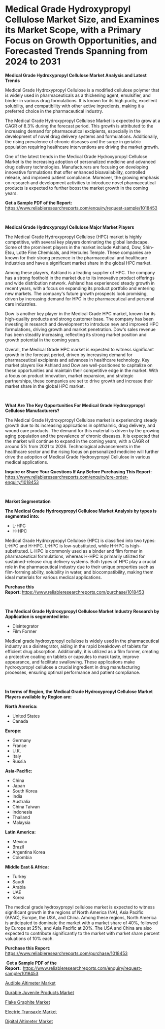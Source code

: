 <p><h1>Medical Grade Hydroxypropyl Cellulose Market Size, and Examines its Market Scope, with a Primary Focus on Growth Opportunities, and Forecasted Trends Spanning from 2024 to 2031</h1></p><p><strong>Medical Grade Hydroxypropyl Cellulose Market Analysis and Latest Trends</strong></p>
<p><p>Medical Grade Hydroxypropyl Cellulose is a modified cellulose polymer that is widely used in pharmaceuticals as a thickening agent, emulsifier, and binder in various drug formulations. It is known for its high purity, excellent solubility, and compatibility with other active ingredients, making it a preferred choice in the pharmaceutical industry.</p><p>The Medical Grade Hydroxypropyl Cellulose Market is expected to grow at a CAGR of 8.3% during the forecast period. This growth is attributed to the increasing demand for pharmaceutical excipients, especially in the development of novel drug delivery systems and formulations. Additionally, the rising prevalence of chronic diseases and the surge in geriatric population requiring healthcare interventions are driving the market growth.</p><p>One of the latest trends in the Medical Grade Hydroxypropyl Cellulose Market is the increasing adoption of personalized medicine and advanced drug delivery technologies. Manufacturers are focusing on developing innovative formulations that offer enhanced bioavailability, controlled release, and improved patient compliance. Moreover, the growing emphasis on research and development activities to introduce novel pharmaceutical products is expected to further boost the market growth in the coming years.</p></p>
<p><strong>Get a Sample PDF of the Report:&nbsp;</strong> <a href="https://www.reliableresearchreports.com/enquiry/request-sample/1018453">https://www.reliableresearchreports.com/enquiry/request-sample/1018453</a></p>
<p>&nbsp;</p>
<p><strong>Medical Grade Hydroxypropyl Cellulose Major Market Players</strong></p>
<p><p>The Medical Grade Hydroxypropyl Cellulose (HPC) market is highly competitive, with several key players dominating the global landscape. Some of the prominent players in the market include Ashland, Dow, Shin-Etsu, Lotte Fine Chemicals, and Hercules Temple. These companies are known for their strong presence in the pharmaceutical and healthcare industries and have a significant market share in the global HPC market.</p><p>Among these players, Ashland is a leading supplier of HPC. The company has a strong foothold in the market due to its innovative product offerings and wide distribution network. Ashland has experienced steady growth in recent years, with a focus on expanding its product portfolio and entering new markets. The company's future growth prospects look promising, driven by increasing demand for HPC in the pharmaceutical and personal care industries.</p><p>Dow is another key player in the Medical Grade HPC market, known for its high-quality products and strong customer base. The company has been investing in research and development to introduce new and improved HPC formulations, driving growth and market penetration. Dow's sales revenue has been steadily increasing, reflecting its strong market position and growth potential in the coming years.</p><p>Overall, the Medical Grade HPC market is expected to witness significant growth in the forecast period, driven by increasing demand for pharmaceutical excipients and advances in healthcare technology. Key market players like Ashland and Dow are well-positioned to capitalize on these opportunities and maintain their competitive edge in the market. With a focus on product innovation, market expansion, and strategic partnerships, these companies are set to drive growth and increase their market share in the global HPC market.</p></p>
<p>&nbsp;</p>
<p><strong>What Are The Key Opportunities For Medical Grade Hydroxypropyl Cellulose Manufacturers?</strong></p>
<p><p>The Medical Grade Hydroxypropyl Cellulose market is experiencing steady growth due to its increasing applications in ophthalmic, drug delivery, and wound care products. The demand for this material is driven by the growing aging population and the prevalence of chronic diseases. It is expected that the market will continue to expand in the coming years, with a CAGR of around 5% from 2021 to 2026. Technological advancements in the healthcare sector and the rising focus on personalized medicine will further drive the adoption of Medical Grade Hydroxypropyl Cellulose in various medical applications.</p></p>
<p><strong>Inquire or Share Your Questions If Any Before Purchasing This Report:</strong> <a href="https://www.reliableresearchreports.com/enquiry/pre-order-enquiry/1018453">https://www.reliableresearchreports.com/enquiry/pre-order-enquiry/1018453</a></p>
<p>&nbsp;</p>
<p><strong>Market Segmentation</strong></p>
<p><strong>The Medical Grade Hydroxypropyl Cellulose Market Analysis by types is segmented into:</strong></p>
<p><ul><li>L-HPC</li><li>H-HPC</li></ul></p>
<p><p>Medical Grade Hydroxypropyl Cellulose (HPC) is classified into two types: L-HPC and H-HPC. L-HPC is low-substituted, while H-HPC is high-substituted. L-HPC is commonly used as a binder and film former in pharmaceutical formulations, whereas H-HPC is primarily utilized for sustained-release drug delivery systems. Both types of HPC play a crucial role in the pharmaceutical industry due to their unique properties such as film-forming ability, solubility in water, and biocompatibility, making them ideal materials for various medical applications.</p></p>
<p><strong>Purchase this Report:&nbsp;</strong><a href="https://www.reliableresearchreports.com/purchase/1018453">https://www.reliableresearchreports.com/purchase/1018453</a></p>
<p>&nbsp;</p>
<p><strong>The Medical Grade Hydroxypropyl Cellulose Market Industry Research by Application is segmented into:</strong></p>
<p><ul><li>Disintegrator</li><li>Film Former</li></ul></p>
<p><p>Medical grade hydroxypropyl cellulose is widely used in the pharmaceutical industry as a disintegrator, aiding in the rapid breakdown of tablets for efficient drug absorption. Additionally, it is utilized as a film former, creating a protective coating on tablets or capsules to mask taste, improve appearance, and facilitate swallowing. These applications make hydroxypropyl cellulose a crucial ingredient in drug manufacturing processes, ensuring optimal performance and patient compliance.</p></p>
<p>&nbsp;</p>
<p><strong>In terms of Region, the Medical Grade Hydroxypropyl Cellulose Market Players available by Region are:</strong></p>
<p>
    <p> <strong> North America: </strong>
        <ul>
            <li>United States</li>
            <li>Canada</li>
        </ul>
        </p> 
    <p> <strong> Europe: </strong>
        <ul>
            <li>Germany</li>
            <li>France</li>
            <li>U.K.</li>
            <li>Italy</li>
            <li>Russia</li>
        </ul>
        </p> 
    <p> <strong> Asia-Pacific: </strong>
        <ul>
            <li>China</li>
            <li>Japan</li>
            <li>South Korea</li>
            <li>India</li>
            <li>Australia</li>
            <li>China Taiwan</li>
            <li>Indonesia</li>
            <li>Thailand</li>
            <li>Malaysia</li>
        </ul>
        </p> 
    <p> <strong> Latin America: </strong>
        <ul>
            <li>Mexico</li>
            <li>Brazil</li>
            <li>Argentina Korea</li>
            <li>Colombia</li>
        </ul>
        </p> 
    <p> <strong> Middle East & Africa: </strong>
        <ul>
            <li>Turkey</li>
            <li>Saudi</li>
            <li>Arabia</li>
            <li>UAE</li>
            <li>Korea</li>
        </ul>
    </p>
    </p>
<p><p>The medical grade hydroxypropyl cellulose market is expected to witness significant growth in the regions of North America (NA), Asia Pacific (APAC), Europe, the USA, and China. Among these regions, North America is anticipated to dominate the market with a market share of 40%, followed by Europe at 25%, and Asia Pacific at 20%. The USA and China are also expected to contribute significantly to the market with market share percent valuations of 10% each.</p></p>
<p><strong>Purchase this Report: </strong><a href="https://www.reliableresearchreports.com/purchase/1018453">https://www.reliableresearchreports.com/purchase/1018453</a></p>
<p>&nbsp;<strong>Get a Sample PDF of the Report:&nbsp;&nbsp;</strong><a href="https://www.reliableresearchreports.com/enquiry/request-sample/1018453">https://www.reliableresearchreports.com/enquiry/request-sample/1018453</a></p>
<p><strong></strong></p>
<p><p><a href="https://medium.com/@trevawisozk_19409/audible-altimeter-market-analysis-its-cagr-market-segmentation-and-global-industry-overview-4459e3344af9">Audible Altimeter Market</a></p><p><a href="https://github.com/amae102299/Market-Research-Report-List-3/blob/main/durable-juvenile-products-market.md">Durable Juvenile Products Market</a></p><p><a href="https://github.com/lylyparadise/Market-Research-Report-List-1/blob/main/flake-graphite-market.md">Flake Graphite Market</a></p><p><a href="https://medium.com/@avacampbell767/electric-transaxle-market-competitive-analysis-market-trends-and-forecast-to-2031-75169fbf1f7c">Electric Transaxle Market</a></p><p><a href="https://medium.com/@trevawisozk_19409/digital-altimeter-market-analysis-its-cagr-market-segmentation-and-global-industry-overview-eec091654785">Digital Altimeter Market</a></p></p>